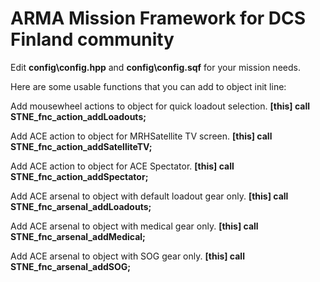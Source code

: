 # ARMA Mission Framework for DCS Finland community

Edit **config\config.hpp** and **config\config.sqf** for your mission needs.

Here are some usable functions that you can add to object init line:

Add mousewheel actions to object for quick loadout selection.
**[this] call STNE_fnc_action_addLoadouts;**

Add ACE action to object for MRHSatellite TV screen.
**[this] call STNE_fnc_action_addSatelliteTV;**

Add ACE action to object for ACE Spectator.
**[this] call STNE_fnc_action_addSpectator;**

Add ACE arsenal to object with default loadout gear only.
**[this] call STNE_fnc_arsenal_addLoadouts;**

Add ACE arsenal to object with medical gear only.
**[this] call STNE_fnc_arsenal_addMedical;**

Add ACE arsenal to object with SOG gear only.
**[this] call STNE_fnc_arsenal_addSOG;**
